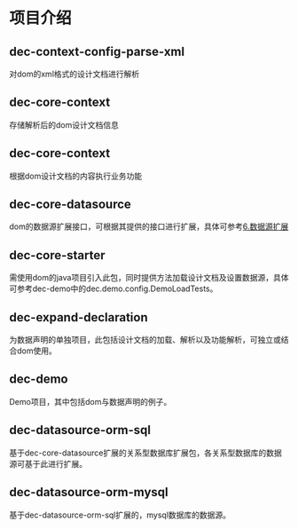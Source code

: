 # 项目介绍

## dec-context-config-parse-xml
对dom的xml格式的设计文档进行解析

## dec-core-context
存储解析后的dom设计文档信息

## dec-core-context
根据dom设计文档的内容执行业务功能

## dec-core-datasource
dom的数据源扩展接口，可根据其提供的接口进行扩展，具体可参考[6.数据源扩展](docs/dom-datasource.md)

## dec-core-starter
需使用dom的java项目引入此包，同时提供方法加载设计文档及设置数据源，具体可参考dec-demo中的dec.demo.config.DemoLoadTests。

## dec-expand-declaration
为数据声明的单独项目，此包括设计文档的加载、解析以及功能解析，可独立或结合dom使用。

## dec-demo
Demo项目，其中包括dom与数据声明的例子。

## dec-datasource-orm-sql
基于dec-core-datasource扩展的关系型数据库扩展包，各关系型数据库的数据源可基于此进行扩展。

## dec-datasource-orm-mysql
基于dec-datasource-orm-sql扩展的，mysql数据库的数据源。